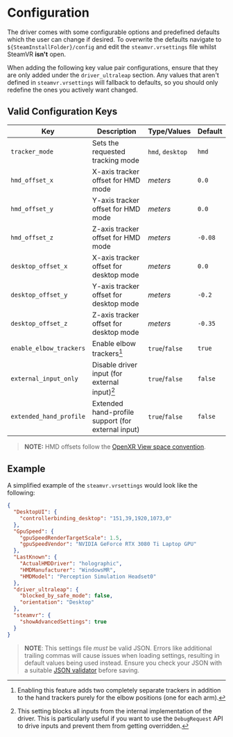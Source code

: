 # Configuration

The driver comes with some configurable options and predefined defaults which the user can change if desired.
To overwrite the defaults navigate to `${SteamInstallFolder}/config` and edit the `steamvr.vrsettings` file
whilst SteamVR **isn't** open.

When adding the following key value pair configurations, ensure that they are only added under the
`driver_ultraleap` section. Any values that aren't defined in `steamvr.vrsettings` will fallback to defaults,
so you should only redefine the ones you actively want changed.

## Valid Configuration Keys

| Key                     | Description                                        | Type/Values      | Default |
|-------------------------|----------------------------------------------------|------------------|---------|
| `tracker_mode`          | Sets the requested tracking mode                   | `hmd`, `desktop` | `hmd`   |
| `hmd_offset_x`          | X-axis tracker offset for HMD mode                 | _meters_         | `0.0`   |
| `hmd_offset_y`          | Y-axis tracker offset for HMD mode                 | _meters_         | `0.0`   |
| `hmd_offset_z`          | Z-axis tracker offset for HMD mode                 | _meters_         | `-0.08` |
| `desktop_offset_x`      | X-axis tracker offset for desktop mode             | _meters_         | `0.0`   |
| `desktop_offset_y`      | Y-axis tracker offset for desktop mode             | _meters_         | `-0.2`  |
| `desktop_offset_z`      | Z-axis tracker offset for desktop mode             | _meters_         | `-0.35` |
| `enable_elbow_trackers` | Enable elbow trackers[^1]                          | `true`/`false`   | `true`  |
| `external_input_only`   | Disable driver input (for external input)[^2]      | `true`/`false`   | `false` |
| `extended_hand_profile` | Extended hand-profile support (for external input) | `true`/`false`   | `false` |

[^1]: Enabling this feature adds two completely separate trackers in addition to the hand trackers purely for the elbow
positions (one for each arm).

[^2]: This setting blocks all inputs from the internal implementation of the driver. This is particularly useful if you
want to use the `DebugRequest` API to drive inputs and prevent them from getting overridden.

> **NOTE:** HMD offsets follow
> the [OpenXR View space convention](https://openxr-tutorial.com/windows/opengl/_images/ViewSpace.png).

## Example

A simplified example of the `steamvr.vrsettings` would look like the following:

```json
{
  "DesktopUI": {
    "controllerbinding_desktop": "151,39,1920,1073,0"
  },
  "GpuSpeed": {
    "gpuSpeedRenderTargetScale": 1.5,
    "gpuSpeedVendor": "NVIDIA GeForce RTX 3080 Ti Laptop GPU"
  },
  "LastKnown": {
    "ActualHMDDriver": "holographic",
    "HMDManufacturer": "WindowsMR",
    "HMDModel": "Perception Simulation Headset0"
  },
  "driver_ultraleap": {
    "blocked_by_safe_mode": false,
    "orientation": "Desktop"
  },
  "steamvr": {
    "showAdvancedSettings": true
  }
}
```

> **NOTE**: This settings file _must_ be valid JSON. Errors like additional trailing commas will cause issues
> when loading settings, resulting in default values being used instead. Ensure you check your JSON with a suitable
> [JSON validator](https://jsonlint.com/) before saving.
